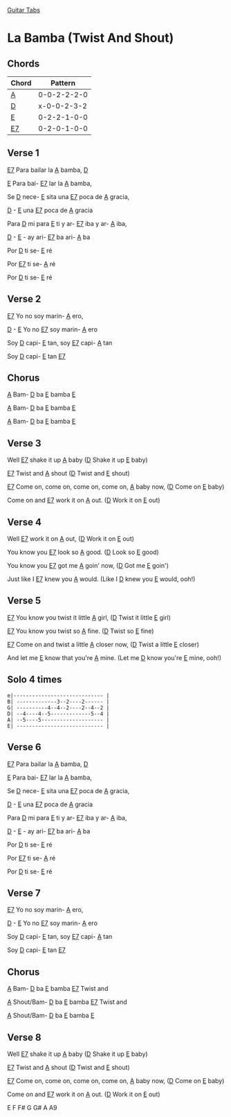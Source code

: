 [Guitar Tabs](index.md)

# La Bamba (Twist And Shout)

## Chords

| Chord | Pattern |
| --- | --- |
| [A] | <a name="A">0-0-2-2-2-0</a> |
| [D] | <a name="D">x-0-0-2-3-2</a> |
| [E] | <a name="E">0-2-2-1-0-0</a> |
| [E7] | <a name="E7">0-2-0-1-0-0</a> |


## Verse 1

[E7] Para bailar la [A] bamba, [D]

[E] Para bai- [E7] lar la [A] bamba,

Se [D] nece- [E] sita una [E7] poca de [A] gracia,

[D] - [E] una [E7] poca de [A] gracia

Para [D] mi para [E] ti y ar- [E7] iba y ar- [A] iba,

[D] - [E] - ay ari- [E7] ba ari- [A] ba

Por [D] ti se- [E] ré

Por [E7] ti se- [A] ré

Por [D] ti se- [E] ré

## Verse 2

[E7] Yo no soy marin- [A] ero,

[D] - [E] Yo no [E7] soy marin- [A] ero

Soy [D] capi- [E] tan, soy [E7] capi- [A] tan

Soy [D] capi- [E] tan [E7]

## Chorus

[A] Bam- [D] ba [E] bamba [E]

[A] Bam- [D] ba [E] bamba [E]

[A] Bam- [D] ba [E] bamba [E]

## Verse 3

Well [E7] shake it up [A] baby ([D] Shake it up [E] baby)

[E7] Twist and [A] shout ([D] Twist and [E] shout)

[E7] Come on, come on, come on, come on, [A] baby now, ([D] Come on [E] baby)

Come on and [E7] work it on [A] out. ([D] Work it on [E] out)

## Verse 4

Well [E7] work it on [A] out, ([D] Work it on [E] out)

You know you [E7] look so [A] good. ([D] Look so [E] good)

You know you [E7] got me [A] goin' now, ([D] Got me [E] goin') 

Just like I [E7] knew you [A] would. (Like I [D] knew you [E] would, ooh!)

## Verse 5

[E7] You know you twist it little [A] girl, ([D] Twist it little [E] girl)

[E7] You know you twist so [A] fine. ([D] Twist so [E] fine)

[E7] Come on and twist a little [A] closer now, ([D] Twist a little [E] closer)

And let me [E] know that you're [A] mine. (Let me [D] know you're [E] mine, ooh!)

## Solo 4 times

```
e|----------------------------- |
B| -------------3--2----2------ |
G| ----------4--4--2----2--4--2 |
D| --4----4--5-------------5--4 |
A| --5----5-------------------- |
E| ---------------------------- |
```

## Verse 6

[E7] Para bailar la [A] bamba, [D]

[E] Para bai- [E7] lar la [A] bamba,

Se [D] nece- [E] sita una [E7] poca de [A] gracia,

[D] - [E] una [E7] poca de [A] gracia

Para [D] mi para [E] ti y ar- [E7] iba y ar- [A] iba,

[D] - [E] - ay ari- [E7] ba ari- [A] ba

Por [D] ti se- [E] ré

Por [E7] ti se- [A] ré

Por [D] ti se- [E] ré

## Verse 7

[E7] Yo no soy marin- [A] ero,

[D] - [E] Yo no [E7] soy marin- [A] ero

Soy [D] capi- [E] tan, soy [E7] capi- [A] tan

Soy [D] capi- [E] tan [E7]

## Chorus

[A] Bam- [D] ba [E] bamba [E7] Twist and

[A] Shout/Bam- [D] ba [E] bamba [E7] Twist and 

[A] Shout/Bam- [D] ba [E] bamba [E]

## Verse 8

Well [E7] shake it up [A] baby ([D] Shake it up [E] baby)

[E7] Twist and [A] shout ([D] Twist and [E] shout)

[E7] Come on, come on, come on, come on, [A] baby now, ([D] Come on [E] baby)

Come on and [E7] work it on [A] out. ([D] Work it on [E] out)

   E  F  F#  G  G#  A   A9


[E7]: #E7
[A]: #A
[D]: #D 
[E]: #E

 
